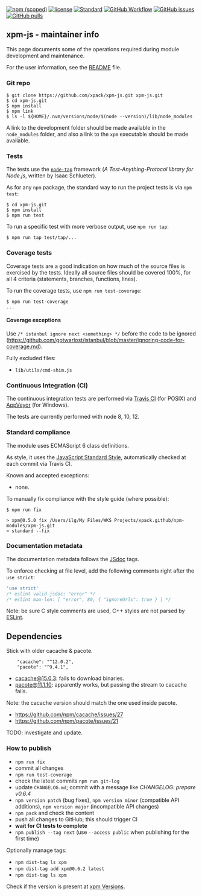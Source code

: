 [![npm (scoped)](https://img.shields.io/npm/v/xpm.svg)](https://www.npmjs.com/package/xpm)
[![license](https://img.shields.io/github/license/xpack/xpm-js.svg)](https://github.com/xpack/xpm-js/blob/master/LICENSE)
[![Standard](https://img.shields.io/badge/code_style-standard-brightgreen.svg)](https://standardjs.com/)
[![GitHub Workflow](https:/github.com/xpack/xpm-js/workflows/Node.js%20CI%20on%20Push/badge.svg)](https://github.com/xpack/xpm-js/actions)
[![GitHub issues](https://img.shields.io/github/issues/xpack/xpm-js.svg)](https://github.com/xpack/xpm-js/issues)
[![GitHub pulls](https://img.shields.io/github/issues-pr/xpack/xpm-js.svg)](https://github.com/xpack/xpm-js/pulls)

## xpm-js - maintainer info

This page documents some of the operations required during module
development and maintenance.

For the user information, see the
[README](https://github.com/xpack/xpm-js/blob/master/README.md) file.

### Git repo

```console
$ git clone https://github.com/xpack/xpm-js.git xpm-js.git
$ cd xpm-js.git
$ npm install
$ npm link
$ ls -l ${HOME}/.nvm/versions/node/$(node --version)/lib/node_modules
```

A link to the development folder should be made available in the
`node_modules` folder, and also a link to the `xpm` executable should
be made available.

### Tests

The tests use the [`node-tap`](http://www.node-tap.org) framework
(_A Test-Anything-Protocol library for Node.js_, written by Isaac Schlueter).

As for any `npm` package, the standard way to run the project tests is
via `npm test`:

```console
$ cd xpm-js.git
$ npm install
$ npm run test
```

To run a specific test with more verbose output, use `npm run tap`:

```console
$ npm run tap test/tap/...
```

### Coverage tests

Coverage tests are a good indication on how much of the source files is
exercised by the tests. Ideally all source files should be covered 100%,
for all 4 criteria (statements, branches, functions, lines).

To run the coverage tests, use `npm run test-coverage`:

```console
$ npm run test-coverage
...
```

#### Coverage exceptions

Use `/* istanbul ignore next <something> */` before the code to be ignored
(https://github.com/gotwarlost/istanbul/blob/master/ignoring-code-for-coverage.md).

Fully excluded files:

- `lib/utils/cmd-shim.js`

### Continuous Integration (CI)

The continuous integration tests are performed via
[Travis CI](https://travis-ci.org/xpack/xpm-js) (for POSIX) and
[AppVeyor](https://ci.appveyor.com/project/ilg-ul/xpm-js) (for Windows).

The tests are currently performed with node 8, 10, 12.

### Standard compliance

The module uses ECMAScript 6 class definitions.

As style, it uses the [JavaScript Standard Style](https://standardjs.com/),
automatically checked at each commit via Travis CI.

Known and accepted exceptions:

- none.

To manually fix compliance with the style guide (where possible):

```console
$ npm run fix

> xpm@0.5.0 fix /Users/ilg/My Files/WKS Projects/xpack.github/npm-modules/xpm-js.git
> standard --fix

```

### Documentation metadata

The documentation metadata follows the [JSdoc](http://usejsdoc.org) tags.

To enforce checking at file level, add the following comments right after
the `use strict`:

```js
'use strict'
/* eslint valid-jsdoc: "error" */
/* eslint max-len: [ "error", 80, { "ignoreUrls": true } ] */
```

Note: be sure C style comments are used, C++ styles are not parsed by
[ESLint](http://eslint.org).

## Dependencies

Stick with older cacache & pacote.

```
    "cacache": "^12.0.2",
    "pacote": "^9.4.1",
```

- cacache@15.0.3: fails to download binaries.
- pacote@11.1.10: apparently works, but passing the stream to cacache fails.

Note: the cacache version should match the one used inside pacote.

- https://github.com/npm/cacache/issues/27
- https://github.com/npm/pacote/issues/21

TODO: investigate and update.

### How to publish

- `npm run fix`
- commit all changes
- `npm run test-coverage`
- check the latest commits `npm run git-log`
- update `CHANGELOG.md`; commit with a message like _CHANGELOG: prepare v0.6.4_
- `npm version patch` (bug fixes), `npm version minor` (compatible API
  additions), `npm version major` (incompatible API changes)
- `npm pack` and check the content
- push all changes to GitHub; this should trigger CI
- **wait for CI tests to complete**
- `npm publish --tag next` (use `--access public` when publishing for the first time)

Optionally manage tags:

- `npm dist-tag ls xpm`
- `npm dist-tag add xpm@0.6.2 latest`
- `npm dist-tag ls xpm`

Check if the version is present at
[xpm Versions](https://www.npmjs.com/package/xpm?activeTab=versions).